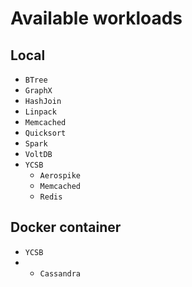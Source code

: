 # Available workloads
## Local
- `BTree`
- `GraphX`
- `HashJoin`
- `Linpack`
- `Memcached`
- `Quicksort`
- `Spark`
- `VoltDB`
- `YCSB`
  - `Aerospike`
  - `Memcached`
  - `Redis`
## Docker container
- `YCSB`
- - `Cassandra`